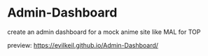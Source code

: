 # Admin-Dashboard
create an admin dashboard for a mock anime site like MAL for TOP

preview: https://evilkeil.github.io/Admin-Dashboard/


